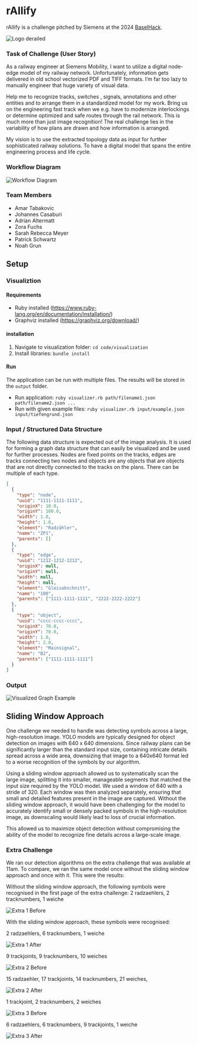 # rAIlify
rAIlify is a challenge pitched by Siemens at the 2024 [BaselHack](https://www.baselhack.ch/). 

![Logo derailed](assets/img/logo_png_w_bg.png)


### Task of Challenge (User Story)
As a railway engineer at Siemens Mobility, I want to utilize a digital node-edge model of my railway network. Unfortunately, information gets delivered in old school vectorized PDF and TIFF formats. I’m far too lazy to manually engineer that huge variety of visual data.

Help me to recognize tracks, switches , signals, annotations and other entities and to arrange them in a standardized model for my work. Bring us on the engineering fast track when we e.g. have to modernize interlockings or determine optimized and safe routes through the rail network. This is much more than just image recognition! The real challenge lies in the variability of how plans are drawn and how information is arranged.

My vision is to use the extracted topology data as input for further sophisticated railway solutions. To have a digital model that spans the entire engineering process and life cycle.

### Workflow Diagram
![Workflow Diagram](documentation/Dataflow_diagram_png.png)

### Team Members 
* Amar Tabakovic
* Johannes Casaburi
* Adrian Altermatt
* Zora Fuchs
* Sarah Rebecca Meyer
* Patrick Schwartz
* Noah Grun

## Setup

### Visualiztion

#### Requirements

- Ruby installed (https://www.ruby-lang.org/en/documentation/installation/)
- Graphviz installed (https://graphviz.org/download/)

#### installation

1. Navigate to visualization folder: `cd code/visualization`
2. Install libraries: `bundle install`

#### Run

The application can be run with multiple files. The results will be stored in the `output` folder.

- Run application: `ruby visualizer.rb path/filename1.json path/filename2.json ...`
- Run with given example files: `ruby visualizer.rb input/example.json input/tiefengrund.json`

### Input / Structured Data Structure

The following data structure is expected out of the image analysis. It is used for forming a graph data structure that
can easily be visualized and be used for further processes. Nodes are fixed points on the tracks, edges are tracks
connecting two nodes and objects are any objects that are objects that are not directly connected to the tracks on the
plans. There can be multiple of each type.

```json
[
  {
    "type": "node",
    "uuid": "1111-1111-1111",
    "originX": 10.0,
    "originY": 100.0,
    "width": 1.0,
    "height": 1.0,
    "element": "Radzähler",
    "name": "ZP1",
    "parents": []
  },
  {
    "type": "edge",
    "uuid": "1212-1212-1212",
    "originX": null,
    "originY": null,
    "width": null,
    "height": null,
    "element": "Gleisabschnitt",
    "name": "100",
    "parents": ["1111-1111-1111", "2222-2222-2222"]
  },
  {
    "type": "object",
    "uuid": "cccc-cccc-cccc",
    "originX": 70.0,
    "originY": 70.0,
    "width": 1.0,
    "height": 2.0,
    "element": "Mainsignal",
    "name": "B2",
    "parents": ["1111-1111-1111"]
  }
]
```

### Output

![Visualized Graph Example](assets/img/example.png)

## Sliding Window Approach
One challenge we needed to handle was detecting symbols across a large, high-resolution image. YOLO models are typically designed for object detection on images with 640 x 640 dimensions. Since railway plans can be significantly larger than the standard input size, containing intricate details spread across a wide area, downsizing that image to a 640x640 format led to a worse recognition of the symbols by our algorithm. 

Using a sliding window approach allowed us to systematically scan the large image, splitting it into smaller, manageable segments that matched the input size required by the YOLO model. We used a window of 640 with a stride of 320. Each window was then analyzed separately, ensuring that small and detailed features present in the image are captured. Without the sliding window approach, it would have been challenging for the model to accurately identify small or densely packed symbols in the high-resolution image, as downscaling would likely lead to loss of crucial information.

This allowed us to maximize object detection without compromising the ability of the model to recognize fine details across a large-scale image.

### Extra Challenge
We ran our detection algorithms on the extra challenge that was available at 11am. To compare, we ran the same model once without the sliding window approach and once with it. 
This were the results:

Without the sliding window approach, the following symbols were recognised in the first page of the extra challenge:
2 radzaehlers, 2 tracknumbers, 1 weiche

![Extra 1 Before](assets/img/extra1_before.png)

With the sliding window approach, these symbols were recognised:

2 radzaehlers, 6 tracknumbers, 1 weiche

![Extra 1 After](assets/img/extra1_after.png)

9 trackjoints, 9 tracknumbers, 10 weiches

![Extra 2 Before](assets/img/extra3_before.png)

15 radzaehler, 17 trackjoints, 14 tracknumbers, 21 weiches, 

![Extra 2 After](assets/img/extra2_after.png)

1 trackjoint, 2 tracknumbers, 2 weiches

![Extra 3 Before](assets/img/extra2_before.png)

6 radzaehlers, 6 tracknumbers, 9 trackjoints, 1 weiche

![Extra 3 After](assets/img/extra3_after.png)